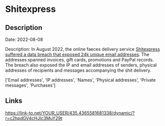 # Shitexpress

## Description

Date: 2022-08-08

Description:
In August 2022, the online faeces delivery service <a href="https://www.bleepingcomputer.com/news/security/anonymous-poop-gifting-site-hacked-customers-exposed/" target="_blank" rel="noopener">Shitexpress suffered a data breach that exposed 24k unique email addresses</a>. The addresses spanned invoices, gift cards, promotions and PayPal records. The breach also exposed the IP and email addresses of senders, physical addresses of recipients and messages accompanying the shit delivery.


['Email addresses', 'IP addresses', 'Names', 'Physical addresses', 'Private messages', 'Purchases']

## Links

https://link-to.net/YOUR_USER/435.4365581681338/dynamic/?r=c2hpdGV4cHJlc3MuY29t